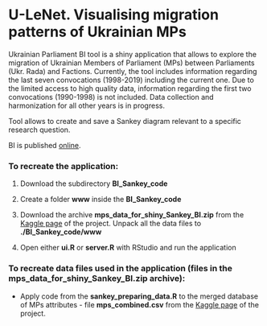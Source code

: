 # U-LeNet. Visualising migration patterns of Ukrainian MPs

Ukrainian Parliament BI tool is a shiny application that allows to explore the migration of Ukrainian Members of Parliament (MPs) between Parliaments (Ukr. Rada) and Factions. Currently, the tool includes information regarding the last seven convocations (1998-2019) including the current one. Due to the limited access to high quality data, information regarding the first two convocations (1990-1998) is not included. Data collection and harmonization for all other years is in progress.

Tool allows to create and save a Sankey diagram relevant to a specific research question. 

BI is published [
online](https://ostepaniuk.shinyapps.io/rada_networks/).

### To recreate the application:

1. Download the subdirectory **BI_Sankey_code**

2. Create a folder **www** inside the **BI_Sankey_code**

3. Download the archive **mps_data_for_shiny_Sankey_BI.zip** from the [
Kaggle page](https://www.kaggle.com/dataset/9b5e80df136eddb01b7e860c448436cfc569a8a92409f9b74fad560bbe41d1e6) of the project. Unpack all the data files to **./BI_Sankey_code/www**

4. Open either **ui.R** or **server.R** with RStudio and run the application

### To recreate data files used in the application (files in the **mps_data_for_shiny_Sankey_BI.zip** archive):

- Apply code from the **sankey_preparing_data.R** to the merged database of MPs attributes - file **mps_combined.csv** from the [
Kaggle page](https://www.kaggle.com/dataset/9b5e80df136eddb01b7e860c448436cfc569a8a92409f9b74fad560bbe41d1e6) of the project.
